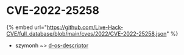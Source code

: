 # CVE-2022-25258
{% embed url="https://github.com/Live-Hack-CVE/full_database/blob/main/cves/2022/CVE-2022-25258.json" %}

* szymonh ~> [d-os-descriptor](https://www.alice-snow.ru/2022/database/cve-2022-25258/d-os-descriptor-szymonh)